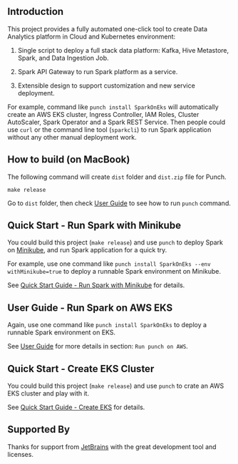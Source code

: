 
## Introduction

This project provides a fully automated one-click tool to create Data Analytics platform in Cloud and Kubernetes environment:

1. Single script to deploy a full stack data platform: Kafka, Hive Metastore, Spark, and Data Ingestion Job.

2. Spark API Gateway to run Spark platform as a service.

3. Extensible design to support customization and new service deployment.

For example, command like `punch install SparkOnEks` will automatically create an AWS EKS cluster, Ingress Controller, 
IAM Roles, Cluster AutoScaler, Spark Operator and a Spark REST Service. Then people could use `curl` or the command line 
tool (`sparkcli`) to run Spark application without any other manual deployment work.

## How to build (on MacBook)

The following command will create `dist` folder and `dist.zip` file for Punch.

```
make release
```

Go to `dist` folder, then check [User Guide](UserGuide.md) to see how to run `punch` command.

## Quick Start - Run Spark with Minikube

You could build this project (`make release`) and use `punch` to deploy Spark on [Minikube](https://minikube.sigs.k8s.io/docs/start/), and run Spark application for a quick try.

For example, use one command like `punch install SparkOnEks --env withMinikube=true` to deploy a runnable Spark environment on Minikube.

See [Quick Start Guide - Run Spark with Minikube](QuickStart_Spark_Minikube.md) for details.

## User Guide - Run Spark on AWS EKS

Again, use one command like `punch install SparkOnEks` to deploy a runnable Spark environment on EKS.

See [User Guide](UserGuide.md) for more details in section: `Run punch on AWS`.

## Quick Start - Create EKS Cluster

You could build this project (`make release`) and use `punch` to crate an AWS EKS cluster and play with it.

See [Quick Start Guide - Create EKS](QuickStart_CreateEks.md) for details.

## Supported By

Thanks for support from [JetBrains](https://jb.gg/OpenSourceSupport) with the great development tool and licenses.
